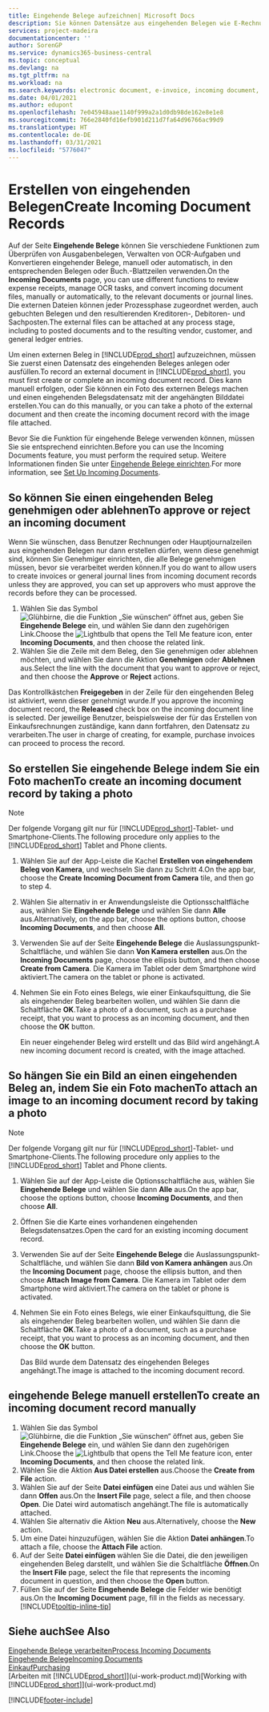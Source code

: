 ```yaml
---
title: Eingehende Belege aufzeichnen| Microsoft Docs
description: Sie können Datensätze aus eingehenden Belegen wie E-Rechnungen erstellenn und OCR-Aufgaben, eCommerce und Belegaustausch verwalten.
services: project-madeira
documentationcenter: ''
author: SorenGP
ms.service: dynamics365-business-central
ms.topic: conceptual
ms.devlang: na
ms.tgt_pltfrm: na
ms.workload: na
ms.search.keywords: electronic document, e-invoice, incoming document, OCR, ecommerce, document exchange, import invoice
ms.date: 04/01/2021
ms.author: edupont
ms.openlocfilehash: 7e045948aae1140f999a2a1d0db98de162e8e1e8
ms.sourcegitcommit: 766e2840fd16efb901d211d7fa64d96766ac99d9
ms.translationtype: HT
ms.contentlocale: de-DE
ms.lasthandoff: 03/31/2021
ms.locfileid: "5776047"
---
```

# <a name="create-incoming-document-records"></a><span data-ttu-id="04e3d-103">Erstellen von eingehenden Belegen</span><span class="sxs-lookup"><span data-stu-id="04e3d-103">Create Incoming Document Records</span></span>
<span data-ttu-id="04e3d-104">Auf der Seite **Eingehende Belege** können Sie verschiedene Funktionen zum Überprüfen von Ausgabenbelegen, Verwalten von OCR-Aufgaben und Konvertieren eingehender Belege, manuell oder automatisch, in den entsprechenden Belegen oder Buch.-Blattzeilen verwenden.</span><span class="sxs-lookup"><span data-stu-id="04e3d-104">On the **Incoming Documents** page, you can use different functions to review expense receipts, manage OCR tasks, and convert incoming document files, manually or automatically, to the relevant documents or journal lines.</span></span> <span data-ttu-id="04e3d-105">Die externen Dateien können jeder Prozessphase zugeordnet werden, auch gebuchten Belegen und den resultierenden Kreditoren-, Debitoren- und Sachposten.</span><span class="sxs-lookup"><span data-stu-id="04e3d-105">The external files can be attached at any process stage, including to posted documents and to the resulting vendor, customer, and general ledger entries.</span></span>

<span data-ttu-id="04e3d-106">Um einen externen Beleg in [!INCLUDE[prod_short](includes/prod_short.md)] aufzuzeichnen, müssen Sie zuerst einen Datensatz des eingehenden Beleges anlegen oder ausfüllen.</span><span class="sxs-lookup"><span data-stu-id="04e3d-106">To record an external document in [!INCLUDE[prod_short](includes/prod_short.md)], you must first create or complete an incoming document record.</span></span> <span data-ttu-id="04e3d-107">Dies kann manuell erfolgen, oder Sie können ein Foto des externen Belegs machen und einen eingehenden Belegsdatensatz mit der angehängten Bilddatei erstellen.</span><span class="sxs-lookup"><span data-stu-id="04e3d-107">You can do this manually, or you can take a photo of the external document and then create the incoming document record with the image file attached.</span></span>

<span data-ttu-id="04e3d-108">Bevor Sie die Funktion für eingehende Belege verwenden können, müssen Sie sie entsprechend einrichten.</span><span class="sxs-lookup"><span data-stu-id="04e3d-108">Before you can use the Incoming Documents feature, you must perform the required setup.</span></span> <span data-ttu-id="04e3d-109">Weitere Informationen finden Sie unter [Eingehende Belege einrichten](across-how-setup-income-documents.md).</span><span class="sxs-lookup"><span data-stu-id="04e3d-109">For more information, see [Set Up Incoming Documents](across-how-setup-income-documents.md).</span></span>

## <a name="to-approve-or-reject-an-incoming-document"></a><span data-ttu-id="04e3d-110">So können Sie einen eingehenden Beleg genehmigen oder ablehnen</span><span class="sxs-lookup"><span data-stu-id="04e3d-110">To approve or reject an incoming document</span></span>
<span data-ttu-id="04e3d-111">Wenn Sie wünschen, dass Benutzer Rechnungen oder Hauptjournalzeilen aus eingehenden Belegen nur dann erstellen dürfen, wenn diese genehmigt sind, können Sie Genehmiger einrichten, die alle Belege genehmigen müssen, bevor sie verarbeitet werden können.</span><span class="sxs-lookup"><span data-stu-id="04e3d-111">If you do want to allow users to create invoices or general journal lines from incoming document records unless they are approved, you can set up approvers who must approve the records before they can be processed.</span></span>

1. <span data-ttu-id="04e3d-112">Wählen Sie das Symbol ![Glühbirne, die die Funktion „Sie wünschen“ öffnet](media/ui-search/search_small.png "Was möchten Sie tun?") aus, geben Sie **Eingehende Belege** ein, und wählen Sie dann den zugehörigen Link.</span><span class="sxs-lookup"><span data-stu-id="04e3d-112">Choose the ![Lightbulb that opens the Tell Me feature](media/ui-search/search_small.png "Tell me what you want to do") icon, enter **Incoming Documents**, and then choose the related link.</span></span>
2. <span data-ttu-id="04e3d-113">Wählen Sie die Zeile mit dem Beleg, den Sie genehmigen oder ablehnen möchten, und wählen Sie dann die Aktion **Genehmigen** oder **Ablehnen** aus.</span><span class="sxs-lookup"><span data-stu-id="04e3d-113">Select the line with the document that you want to approve or reject, and then choose the **Approve** or **Reject** actions.</span></span>

<span data-ttu-id="04e3d-114">Das Kontrollkästchen **Freigegeben** in der Zeile für den eingehenden Beleg ist aktiviert, wenn dieser genehmigt wurde.</span><span class="sxs-lookup"><span data-stu-id="04e3d-114">If you approve the incoming document record, the **Released** check box on the incoming document line is selected.</span></span> <span data-ttu-id="04e3d-115">Der jeweilige Benutzer, beispielsweise der für das Erstellen von Einkaufsrechnungen zuständige, kann dann fortfahren, den Datensatz zu verarbeiten.</span><span class="sxs-lookup"><span data-stu-id="04e3d-115">The user in charge of creating, for example, purchase invoices can proceed to process the record.</span></span>

## <a name="to-create-an-incoming-document-record-by-taking-a-photo"></a><span data-ttu-id="04e3d-116">So erstellen Sie eingehende Belege indem Sie ein Foto machen</span><span class="sxs-lookup"><span data-stu-id="04e3d-116">To create an incoming document record by taking a photo</span></span>
> [!NOTE]  
>   <span data-ttu-id="04e3d-117">Der folgende Vorgang gilt nur für [!INCLUDE[prod_short](includes/prod_short.md)]-Tablet- und Smartphone-Clients.</span><span class="sxs-lookup"><span data-stu-id="04e3d-117">The following procedure only applies to the [!INCLUDE[prod_short](includes/prod_short.md)] Tablet and Phone clients.</span></span>

1. <span data-ttu-id="04e3d-118">Wählen Sie auf der App-Leiste die Kachel **Erstellen von eingehendem Beleg von Kamera**, und wechseln Sie dann zu Schritt 4.</span><span class="sxs-lookup"><span data-stu-id="04e3d-118">On the app bar, choose the **Create Incoming Document from Camera** tile, and then go to step 4.</span></span>
2. <span data-ttu-id="04e3d-119">Wählen Sie alternativ in er Anwendungsleiste die Optionsschaltfläche aus, wählen Sie **Eingehende Belege** und wählen Sie dann **Alle** aus.</span><span class="sxs-lookup"><span data-stu-id="04e3d-119">Alternatively, on the app bar, choose the options button, choose **Incoming Documents**, and then choose **All**.</span></span>
3. <span data-ttu-id="04e3d-120">Verwenden Sie auf der Seite **Eingehende Belege** die Auslassungspunkt-Schaltfläche, und wählen Sie dann **Von Kamera erstellen** aus.</span><span class="sxs-lookup"><span data-stu-id="04e3d-120">On the **Incoming Documents** page, choose the ellipsis button, and then choose **Create from Camera**.</span></span> <span data-ttu-id="04e3d-121">Die Kamera im Tablet oder dem Smartphone wird aktiviert.</span><span class="sxs-lookup"><span data-stu-id="04e3d-121">The camera on the tablet or phone is activated.</span></span>
4. <span data-ttu-id="04e3d-122">Nehmen Sie ein Foto eines Belegs, wie einer Einkaufsquittung, die Sie als eingehender Beleg bearbeiten wollen, und wählen Sie dann die Schaltfläche **OK**.</span><span class="sxs-lookup"><span data-stu-id="04e3d-122">Take a photo of a document, such as a purchase receipt, that you want to process as an incoming document, and then choose the **OK** button.</span></span>

    <span data-ttu-id="04e3d-123">Ein neuer eingehender Beleg wird erstellt und das Bild wird angehängt.</span><span class="sxs-lookup"><span data-stu-id="04e3d-123">A new incoming document record is created, with the image attached.</span></span>

## <a name="to-attach-an-image-to-an-incoming-document-record-by-taking-a-photo"></a><span data-ttu-id="04e3d-124">So hängen Sie ein Bild an einen eingehenden Beleg an, indem Sie ein Foto machen</span><span class="sxs-lookup"><span data-stu-id="04e3d-124">To attach an image to an incoming document record by taking a photo</span></span>
> [!NOTE]  
>   <span data-ttu-id="04e3d-125">Der folgende Vorgang gilt nur für [!INCLUDE[prod_short](includes/prod_short.md)]-Tablet- und Smartphone-Clients.</span><span class="sxs-lookup"><span data-stu-id="04e3d-125">The following procedure only applies to the [!INCLUDE[prod_short](includes/prod_short.md)] Tablet and Phone clients.</span></span>

1. <span data-ttu-id="04e3d-126">Wählen Sie auf der App-Leiste die Optionsschaltfläche aus, wählen Sie **Eingehende Belege** und wählen Sie dann **Alle** aus.</span><span class="sxs-lookup"><span data-stu-id="04e3d-126">On the app bar, choose the options button, choose **Incoming Documents**, and then choose **All**.</span></span>
2. <span data-ttu-id="04e3d-127">Öffnen Sie die Karte eines vorhandenen eingehenden Belegsdatensatzes.</span><span class="sxs-lookup"><span data-stu-id="04e3d-127">Open the card for an existing incoming document record.</span></span>
3. <span data-ttu-id="04e3d-128">Verwenden Sie auf der Seite **Eingehende Belege** die Auslassungspunkt-Schaltfläche, und wählen Sie dann **Bild von Kamera anhängen** aus.</span><span class="sxs-lookup"><span data-stu-id="04e3d-128">On the **Incoming Document** page, choose the ellipsis button, and then choose **Attach Image from Camera**.</span></span> <span data-ttu-id="04e3d-129">Die Kamera im Tablet oder dem Smartphone wird aktiviert.</span><span class="sxs-lookup"><span data-stu-id="04e3d-129">The camera on the tablet or phone is activated.</span></span>
4. <span data-ttu-id="04e3d-130">Nehmen Sie ein Foto eines Belegs, wie einer Einkaufsquittung, die Sie als eingehender Beleg bearbeiten wollen, und wählen Sie dann die Schaltfläche **OK**.</span><span class="sxs-lookup"><span data-stu-id="04e3d-130">Take a photo of a document, such as a purchase receipt, that you want to process as an incoming document, and then choose the **OK** button.</span></span>

    <span data-ttu-id="04e3d-131">Das Bild wurde dem Datensatz des eingehenden Beleges angehängt.</span><span class="sxs-lookup"><span data-stu-id="04e3d-131">The image is attached to the incoming document record.</span></span>

## <a name="to-create-an-incoming-document-record-manually"></a><span data-ttu-id="04e3d-132">eingehende Belege manuell erstellen</span><span class="sxs-lookup"><span data-stu-id="04e3d-132">To create an incoming document record manually</span></span>
1. <span data-ttu-id="04e3d-133">Wählen Sie das Symbol ![Glühbirne, die die Funktion „Sie wünschen“ öffnet](media/ui-search/search_small.png "Was möchten Sie tun?") aus, geben Sie **Eingehende Belege** ein, und wählen Sie dann den zugehörigen Link.</span><span class="sxs-lookup"><span data-stu-id="04e3d-133">Choose the ![Lightbulb that opens the Tell Me feature](media/ui-search/search_small.png "Tell me what you want to do") icon, enter **Incoming Documents**, and then choose the related link.</span></span>
2. <span data-ttu-id="04e3d-134">Wählen Sie die Aktion **Aus Datei erstellen** aus.</span><span class="sxs-lookup"><span data-stu-id="04e3d-134">Choose the **Create from File** action.</span></span>  
3. <span data-ttu-id="04e3d-135">Wählen Sie auf der Seite **Datei einfügen** eine Datei aus und wählen Sie dann **Offen** aus.</span><span class="sxs-lookup"><span data-stu-id="04e3d-135">On the **Insert File** page, select a file, and then choose **Open**.</span></span> <span data-ttu-id="04e3d-136">Die Datei wird automatisch angehängt.</span><span class="sxs-lookup"><span data-stu-id="04e3d-136">The file is automatically attached.</span></span>
4. <span data-ttu-id="04e3d-137">Wählen Sie alternativ die Aktion **Neu** aus.</span><span class="sxs-lookup"><span data-stu-id="04e3d-137">Alternatively, choose the **New** action.</span></span>
5. <span data-ttu-id="04e3d-138">Um eine Datei hinzuzufügen, wählen Sie die Aktion **Datei anhängen**.</span><span class="sxs-lookup"><span data-stu-id="04e3d-138">To attach a file, choose the **Attach File** action.</span></span>
6. <span data-ttu-id="04e3d-139">Auf der Seite **Datei einfügen** wählen Sie die Datei, die den jeweiligen eingehenden Beleg darstellt, und wählen Sie die Schaltfläche **Öffnen**.</span><span class="sxs-lookup"><span data-stu-id="04e3d-139">On the **Insert File** page, select the file that represents the incoming document in question, and then choose the **Open** button.</span></span>
7. <span data-ttu-id="04e3d-140">Füllen Sie auf der Seite **Eingehende Belege** die Felder wie benötigt aus.</span><span class="sxs-lookup"><span data-stu-id="04e3d-140">On the **Incoming Document** page, fill in the fields as necessary.</span></span> [!INCLUDE[tooltip-inline-tip](includes/tooltip-inline-tip_md.md)]

## <a name="see-also"></a><span data-ttu-id="04e3d-141">Siehe auch</span><span class="sxs-lookup"><span data-stu-id="04e3d-141">See Also</span></span>
[<span data-ttu-id="04e3d-142">Eingehende Belege verarbeiten</span><span class="sxs-lookup"><span data-stu-id="04e3d-142">Process Incoming Documents</span></span>](across-process-income-documents.md)  
[<span data-ttu-id="04e3d-143">Eingehende Belege</span><span class="sxs-lookup"><span data-stu-id="04e3d-143">Incoming Documents</span></span>](across-income-documents.md)  
[<span data-ttu-id="04e3d-144">Einkauf</span><span class="sxs-lookup"><span data-stu-id="04e3d-144">Purchasing</span></span>](purchasing-manage-purchasing.md)  
<span data-ttu-id="04e3d-145">[Arbeiten mit [!INCLUDE[prod_short](includes/prod_short.md)]](ui-work-product.md)</span><span class="sxs-lookup"><span data-stu-id="04e3d-145">[Working with [!INCLUDE[prod_short](includes/prod_short.md)]](ui-work-product.md)</span></span>


[!INCLUDE[footer-include](includes/footer-banner.md)]
